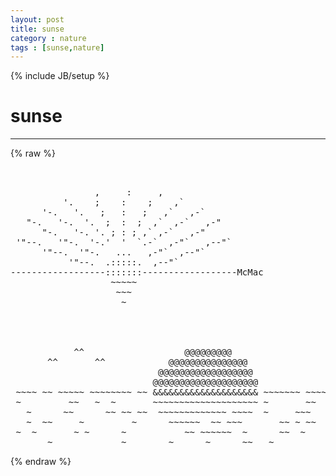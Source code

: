 ```yaml
---
layout: post
title: sunse
category : nature
tags : [sunse,nature]
---
```

{% include JB/setup %}
# sunse
---
{% raw %}
<pre>


                ,     :     ,
          &#039;.    ;    :    ;    ,`
      &#039;-.   &#039;.   ;   :   ;   ,`   ,-`
   &quot;-.   &#039;-.  &#039;.  ;  :  ;  ,`  ,-`   ,-&quot;
      &quot;-.   &#039;-. &#039;. ; : ; ,` ,-`   ,-&quot;
 &#039;&quot;--.   &#039;&quot;-.  &#039;-.&#039;  &#039;  `.-`  ,-&quot;`   ,--&quot;`
      &#039;&quot;--.  &#039;&quot;-.   ...   ,-&quot;`  ,--&quot;`
           &#039;&quot;--.  .:::::.  ,--&quot;`
------------------:::::::------------------McMac
                   ~~~~~
                    ~~~
                     ~


 
 
            ^^                   @@@@@@@@@
       ^^       ^^            @@@@@@@@@@@@@@@
                            @@@@@@@@@@@@@@@@@@              ^^
                           @@@@@@@@@@@@@@@@@@@@
 ~~~~ ~~ ~~~~~ ~~~~~~~~ ~~ &amp;&amp;&amp;&amp;&amp;&amp;&amp;&amp;&amp;&amp;&amp;&amp;&amp;&amp;&amp;&amp;&amp;&amp;&amp;&amp; ~~~~~~~ ~~~~~~~~~~~ ~~~
 ~         ~~   ~  ~       ~~~~~~~~~~~~~~~~~~~~ ~       ~~     ~~ ~
   ~      ~~      ~~ ~~ ~~  ~~~~~~~~~~~~~ ~~~~  ~     ~~~    ~ ~~~  ~ ~~
   ~  ~~     ~         ~      ~~~~~~  ~~ ~~~       ~~ ~ ~~  ~~ ~
 ~  ~       ~ ~      ~           ~~ ~~~~~~  ~      ~~  ~             ~~
       ~             ~        ~      ~      ~~   ~             ~ </pre>
{% endraw %}
